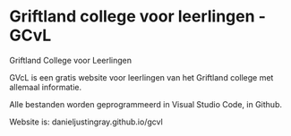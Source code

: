# Griftland college voor leerlingen - GCvL
Griftland College voor Leerlingen

GVcL is een gratis website voor leerlingen van het Griftland college met allemaal informatie.

Alle bestanden worden geprogrammeerd in Visual Studio Code, in Github.

Website is:
danieljustingray.github.io/gcvl